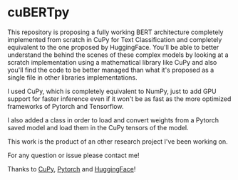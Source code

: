# cuBERTpy
This repository is proposing a fully working BERT architecture completely implemented from scratch in CuPy for Text Classification and completely equivalent to the one proposed by HuggingFace.
You'll be able to better understand the behind the scenes of these complex models by looking at a scratch implementation using a mathematical library like CuPy and also you'll find the code to be better managed than what it's proposed as a single file in other libraries implementations.

I used CuPy, which is completely equivalent to NumPy, just to add GPU support for faster inference even if it won't be as fast as the more optimized frameworks of Pytorch and Tensorflow.

I also added a class in order to load and convert weights from a Pytorch saved model and load them in the CuPy tensors of the model.

This work is the product of an other research project I've been working on.

For any question or issue please contact me!

Thanks to [CuPy](https://github.com/cupy/cupy), [Pytorch](https://github.com/pytorch/pytorch) and [HuggingFace](https://github.com/huggingface/transformers)!
